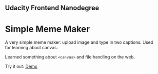 ## Udacity Frontend Nanodegree

# Simple Meme Maker

A very simple meme maker: upload image and type in two captions. Used for learning about canvas.

Learned something about `<canvas>` and file handling on the web.

Try it out: [Demo](https://rjsibon.github.io/udacity-p3a-simple-meme-maker/)
